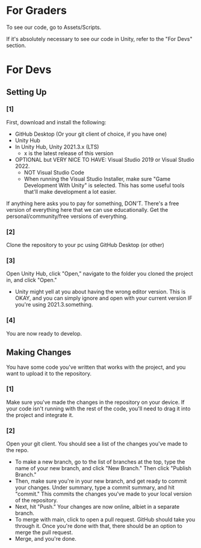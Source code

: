 # For Graders

To see our code, go to Assets/Scripts.

If it's absolutely necessary to see our code in Unity, refer to the "For Devs" section.

# For Devs

## Setting Up

### [1]
First, download and install the following:
 - GitHub Desktop (Or your git client of choice, if you have one)
 - Unity Hub
 - In Unity Hub, Unity 2021.3.x (LTS)
    - x is the latest release of this version
 - OPTIONAL but VERY NICE TO HAVE: Visual Studio 2019 or Visual Studio 2022.
    - NOT Visual Studio Code
    - When running the Visual Studio Installer, make sure "Game Development With Unity" is selected. This has some useful tools that'll make development a lot easier.
    
If anything here asks you to pay for something, DON'T. There's a free version of everything here that we can use educationally. Get the personal/community/free versions of everything.

### [2]
Clone the repository to your pc using GitHub Desktop (or other)

### [3]
Open Unity Hub, click "Open," navigate to the folder you cloned the project in, and click "Open."
 - Unity might yell at you about having the wrong editor version. This is OKAY, and you can simply ignore and open with your current version IF you're using 2021.3.something.

### [4]
You are now ready to develop.

## Making Changes

You have some code you've written that works with the project, and you want to upload it to the repository. 

### [1]
Make sure you've made the changes in the repository on your device. If your code isn't running with the rest of the code, you'll need to drag it into the project and integrate it.

### [2]
Open your git client. You should see a list of the changes you've made to the repo.
 - To make a new branch, go to the list of branches at the top, type the name of your new branch, and click "New Branch." Then click "Publish Branch."
 - Then, make sure you're in your new branch, and get ready to commit your changes. Under summary, type a commit summary, and hit "commit." This commits the changes you've made to your local version of the repository.
 - Next, hit "Push." Your changes are now online, albiet in a separate branch.
 - To merge with main, click to open a pull request. GitHub should take you through it. Once you're done with that, there should be an option to merge the pull request.
 - Merge, and you're done.
 
